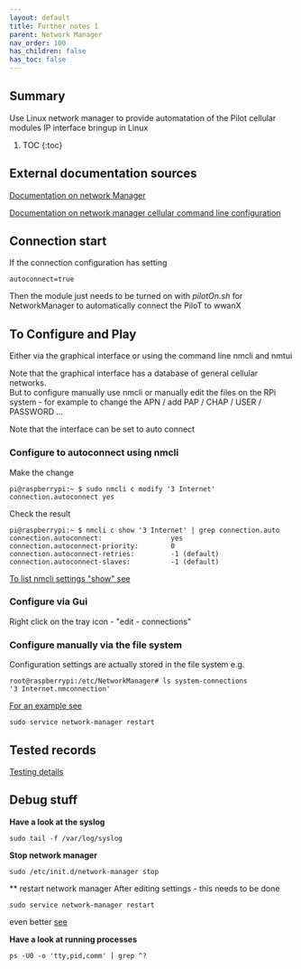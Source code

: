 ```yaml
---
layout: default
title: Further notes 1
parent: Network Manager
nav_order: 100
has_children: false
has_toc: false
---
```


## Summary
Use Linux network manager to provide automatation of the Pilot cellular modules 
IP interface bringup in Linux

1. TOC
{:toc}

## External documentation sources
[Documentation on network Manager](https://wiki.debian.org/NetworkManager)  

[Documentation on network manager cellular command line configuration](https://docs.ubuntu.com/core/en/stacks/network/network-manager/docs/configure-cellular-connections)


## Connection start 
If the connection configuration has setting   
```
autoconnect=true
```
Then the module just needs to be turned on with *pilotOn.sh* for NetworkManager to 
automatically connect the PiloT to wwanX

## To Configure and Play
Either via the graphical interface or using the command line nmcli and nmtui  

Note that the graphical interface has a database of general cellular networks.  
But to configure manually use nmcli or manually edit the files on the RPi system - 
for example to change the APN / add PAP / CHAP / USER / PASSWORD ...  

Note that the interface can be set to auto connect  

### Configure to autoconnect using nmcli

Make the change
```
pi@raspberrypi:~ $ sudo nmcli c modify '3 Internet' connection.autoconnect yes
```

Check the result
```
pi@raspberrypi:~ $ nmcli c show '3 Internet' | grep connection.auto
connection.autoconnect:                 yes
connection.autoconnect-priority:        0
connection.autoconnect-retries:         -1 (default)
connection.autoconnect-slaves:          -1 (default)
```

[To list nmcli settings "show" see](./exampleNmcliConnectShow.md)

### Configure via Gui
Right click on the tray icon - "edit - connections"


### Configure manually via the file system
Configuration settings are actually stored in the file system e.g.

```
root@raspberrypi:/etc/NetworkManager# ls system-connections
'3 Internet.nmconnection'
```

[For an example see](./exampleNetworkManagerConfigFile.md)  



```
sudo service network-manager restart
```

## Tested records 

[Testing details](./test_configurationRecords.md)



## Debug stuff

**Have a look at the syslog**  
```
sudo tail -f /var/log/syslog

```

**Stop network manager**  
```
sudo /etc/init.d/network-manager stop
```

** restart network manager
After editing settings - this needs to be done

```
sudo service network-manager restart
```

even better [see](https://www.freedesktop.org/wiki/Software/ModemManager/Debugging/)


**Have a look at running processes**  
```
ps -U0 -o 'tty,pid,comm' | grep ^?
```

